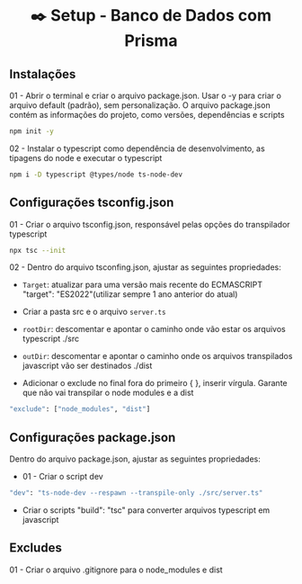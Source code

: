 <h1 align="center">✒️ Setup - Banco de Dados com Prisma</h1>

## Instalações

01 - Abrir o terminal e criar o arquivo package.json. Usar o -y para criar o arquivo default (padrão), sem personalização. O arquivo package.json contém as informações do projeto, como versões, dependências e scripts

```bash
npm init -y
```

02 - Instalar o typescript como dependência de desenvolvimento, as tipagens do node e executar o typescript

```bash
npm i -D typescript @types/node ts-node-dev
```

## Configurações tsconfig.json

01 - Criar o arquivo tsconfig.json, responsável pelas opções do transpilador typescript

```bash
npx tsc --init
```

02 - Dentro do arquivo tsconfing.json, ajustar as seguintes propriedades:

- `Target`: atualizar para uma versão mais recente do ECMASCRIPT "target": "ES2022"(utilizar sempre 1 ano anterior do atual)

- Criar a pasta src e o arquivo `server.ts`
- `rootDir`: descomentar e apontar o caminho onde vão estar os arquivos typescript ./src

- `outDir`: descomentar e apontar o caminho onde os arquivos transpilados javascript vão ser destinados ./dist

- Adicionar o exclude no final fora do primeiro { }, inserir vírgula. Garante que não vai transpilar o node modules e a dist

```bash
"exclude": ["node_modules", "dist"]
```

## Configurações package.json

Dentro do arquivo package.json, ajustar as seguintes propriedades:

- 01 - Criar o script dev

```bash
"dev": "ts-node-dev --respawn --transpile-only ./src/server.ts"
```

- Criar o scripts "build": "tsc" para converter arquivos typescript em javascript

## Excludes

01 - Criar o arquivo .gitignore para o node_modules e dist
